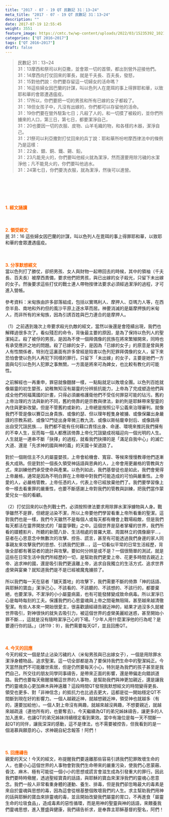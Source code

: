 ```yaml
---
title: "2017 - 07 - 19 QT 民數記 31：13~24"
meta_title: "2017 - 07 - 19 QT 民數記 31：13~24"
description: ""
date: 2017-07-19 12:55:45
weight: 3551
feature_image: https://cmtc.tw/wp-content/uploads/2022/03/15235392_10211799862337740_180693556567566654_o-1.webp
categories: ["QT 2016~2017"]
tags: ["QT 2016~2017"]
draft: false
---
```


<blockquote>民數記 31：13~24<br />
31：13摩西和祭司以利亞撒，並會眾一切的首領，都出到營外迎接他們。<br />
31：14摩西向打仗回來的軍長，就是千夫長、百夫長，發怒，<br />
31：15對他們說：你們要存留這一切婦女的活命嗎？<br />
31：16這些婦女因巴蘭的計謀，叫以色列人在毘珥的事上得罪耶和華，以致耶和華的會眾遭遇瘟疫。<br />
31：17所以，你們要把一切的男孩和所有已嫁的女子都殺了。<br />
31：18但女孩子中，凡沒有出嫁的，你們都可以存留他的活命。<br />
31：19你們要在營外駐紮七日；凡殺了人的，和一切摸了被殺的，並你們所擄來的人口，第三日，第七日，都要潔淨自己，<br />
31：20也要因一切的衣服、皮物、山羊毛織的物，和各樣的木器，潔淨自己。<br />
31：21祭司以利亞撒對打仗回來的兵丁說：耶和華所吩咐摩西律法中的條例乃是這樣：<br />
31：22金、銀、銅、鐵、錫、鉛，<br />
31：23凡能見火的，你們要叫他經火就為潔淨，然而還要用除污穢的水潔淨他；凡不能見火的，你們要叫他過水。<br />
31：24第七日，你們要洗衣服，就為潔淨，然後可以進營。</blockquote><br />
&nbsp;<br />
<br />
&nbsp;<br />
<br />
<span style="color: #ff6600;"><strong>1. </strong><strong>經文誦讀</strong></span><br />
<br />
<span style="color: #ff6600;"><strong> </strong></span><br />
<br />
<span style="color: #ff6600;"><strong>2. </strong><strong>領受經文<br />
</strong></span>民 31：16 這些婦女因巴蘭的計謀，叫以色列人在毘珥的事上得罪耶和華，以致耶和華的會眾遭遇瘟疫。<br />
<br />
&nbsp;<br />
<br />
<span style="color: #ff6600;"><strong>3. 分享默想經文<br />
</strong></span>當以色列打了勝仗，卻把男孩、女人與財物一起帶回去的時候，其中的領袖（千夫長、百夫長）被摩西責備，要求他們把男孩，與已出嫁的女子殺光，只留下未出嫁的女子。然後要求這些打仗的戰士連人帶物按律法要求必須經過潔淨的過程，才可進入營帳。<br />
<br />
參考資料：米甸族由許多部落組成，包括以實瑪利人、摩押人、亞瑪力人等，在西奈半島、南地和外約但的風沙平原上逐水草而居。神要消滅的是屬摩押族的米甸人，而非所有的米甸族，因為引誘百姓與巴力連合的是摩押人。<br />
<br />
（1）之前遇到幾次上帝要求殺光仇敵的經文，當然以後還是會陸續出現，我們也解釋過很多次了。看似殘忍的命令，背後最主要的原因，是為了保持以色列人的聖潔純正。殺了被俘的男孩，是因為不使一個拜偶像的民族在將來繁殖開來，同時也有承受應許之地的問題。殺了已嫁的女子，是因為「已嫁的女子」的原意是曾與男人有性關係者，特別在這裏面有許多曾經是陷害以色列犯罪拜偶像的女人，留下來恐怕會使以色列人再犯下同樣的罪行。只留下「未出嫁」的女子，主要是她們一方面與勾引以色列人犯罪之事無關，一方面是將來可為婢女，也比較有教化的可能性。<br />
<br />
之前解經也一再重申，罪惡就像麵酵一樣，一點點就足以敗壞全團。以色列百姓就像屬靈的初生嬰孩，幼稚無知沒有屬靈的分辨抵抗能力，上帝為了完成塑造他們與成全他們祝福萬國的計畫，只得必須嚴格護衛他們不受任何罪惡可能的玷污。舊約上帝治理的方法與新約不同，舊約倚靠的是宗教與律法，新約則是耶穌帶來聖靈的內住與更新改變。但是不管舊約或新約，上帝總是按照公平公義來治理審判。就像我們不管是像以賽亞出身貴族、或像約瑟、但以理年輕隻身被擄、或像保羅出身嚴謹的宗教系統、或像12門徒出身卑微三教九流、或像以斯帖竉幸封后、或像路得出自受咒詛民族…，我們都不能有任何藉口責怪出身、命運、環境來推託我們擁有的不幸人生，反而每一個人都應該倚靠上帝化咒詛變成祝福迎向一個光明的人生。人生就是一連串不斷「抉擇」的過程，就看我們抉擇的是「滿足自我中心」的滅亡大道、還是「先求神的國與神的義」的天國十架道路了。<br />
<br />
對於一個剛信主不久的屬靈嬰孩，上帝會給機會、寬容、等候來慢慢教導他們逐漸長大成熟。但是對於一個長久領受神話語與恩典的人，上帝會用更嚴格的管教與方式，來訓練他們承受使命與產業。以色列如此，我們基督徒也是如此，我們會覺得上帝嚴格，通常是因為不明白罪在上帝眼中對我們可能造成的可怕與嚴重性。上帝愛的人，必嚴格管教，上帝任憑的人，代表上帝已經放棄他們了。我們要學習像上帝一樣去看重罪的嚴重性，也要不斷感謝上帝對我們的管教與訓練，把我們當作蒙愛兒女一般的看顧。<br />
<br />
（2）打仗回來的以色列戰士們，必須按照律法要求用除罪水潔淨擄物與人身。戰爭雖然不是罪，但總是沾染不潔，所以上帝要他們學習看重上帝所看重的聖潔。這對我們也是一樣，我們今天雖然不是每個人或每天都有機會上戰場殺敵，但是我們每天都活在靈界開放式的「屬靈爭戰」之中。這個世界是惡者掌權的世界，我們所看的媒體影片、所聽的新聞八卦、生活相處的普羅大眾、周圍林立的偶像廟宇…，惡者在心思意念中無數次的攻擊、控告、謊言，甚至有可能透過我們身邊的家人同事親友來攻擊我們的思想、引誘我們犯罪…，這一切看似平常的日常生活經歷，背後全部都有著惡者的詭計與攻擊。要如何分辨是或不是？一個很簡單的測試，就是這些在日常生活中我們所經歷的一切，是幫助我們更愛上帝、花更多時間去親近上帝、追求神的國，還是吸引我們更遠離上帝，追求自我獨立的生活方式、追求世界虛榮與宴樂？就知道我們是不是已經被魔鬼擄掠了。<br />
<br />
所以我們每一天在惡者「舖天蓋地」的攻擊下，我們需要不斷的倚靠「神的話語、與耶穌的寶血」潔淨己心，不該看的、不該聽的、不該想的、不該行的，都要棄絕，也要潔淨。不潔淨的小小屬靈病菌，也有可能發酵變成致命病毒。所以潔淨已心是每時每刻的工夫。保護我們的心思靈魂與上帝之間毫無阻隔，甚至越來越清徹聖潔。有些人本來一開始很愛主，很喜歡讀經禱告親近神的，結果才過沒多久就被世界吸引，對神很快的就失去吸引力，被這個世界的虛榮美麗給迷惑，甚至開始小罪不斷…，這就是沒有隨時潔淨己心的下場。「少年人用什麼潔淨他的行為呢？是要遵行你的話。」（詩119：9），我們需要每天QT，並且回應QT。<br />
<br />
&nbsp;<br />
<br />
<span style="color: #ff6600;"><strong>4. 今天的回應<br />
</strong></span>今天的經文一個是禁止沾染污穢的人（米甸男孩與已出嫁女子），一個是用除罪水潔淨身體物品，追求聖潔。這一切全部都是為了要保持我們生命中的聖潔純正。今天當然我們不可能離世索居，但是仍然要每天小心，特別是為我們的孩子甚至是我們自己，所交往的朋友同學同事禱告，是帶來正面的影響，還是帶偏走向錯誤道路。我們也要每天儆醒接觸這世界的人事物，是幫助我們與神更加親近，還是讓我們的靈魂良心更加麻木與神遠離？這段時間QT發現我默想經文的時間變得更長、領受也更多、對「非神信念」的抵抗力也比過去更大，這都是從一開始穩定QT不間斷到現在好的影響力。一個人越親近神，就越想親近神，領受神也就越多（有的，還要加給他）。一個人對上帝沒有興趣，就越來越沒興趣，不想要親近，就越來越疏遠（連他所有的，也要奪去）。今天繼續為QT的弟兄姊妹禱告，讓更多的人加入進來，也讓QT的弟兄姊妹持續穩定看到果效。當中有幾位是每一天不間斷一起QT的同伴，讓我深深的感動，這不是律法，也不需要被控告，但我看到的是一個渴慕與願意的心，求神親自紀念報答！阿們！<br />
<br />
&nbsp;<br />
<br />
<span style="color: #ff6600;"><strong>5. 回應禱告<br />
</strong></span>親愛的天父！今天的經文，祢提醒我們要遠離那些容易引誘我們犯罪敗壞生命的人，也要小心這個世界的人事物會對我們生命帶來的嚴重污染，使我們心思蒙蔽、昏沈、麻木、極有可能從一個小小的思想或謊言會滋生成為引發重大的罪行。因此我們要時時儆醒，透過聖經寶貴的話語，與耶穌的寶血來潔淨我們的靈魂心思意念。我們一般人非常看重身體的運動、養生、排毒，但是我們卻忽略最大的毒素是來自於靈魂與思想的毒，因為這會從根基整個敗壞我們的人生。求主幫助我們用神的話與耶穌的寶血來排靈魂的毒，並且開始改變我們屬靈的胃口，不再進食「屬靈生命的垃圾食品」，造成毒素的惡性循環，而是用神的聖靈與神的話語，來餵養我們靈魂思想，進入豐盛與健康，我們禱告祈求，是奉靠主耶穌基督的聖名，阿們！
        